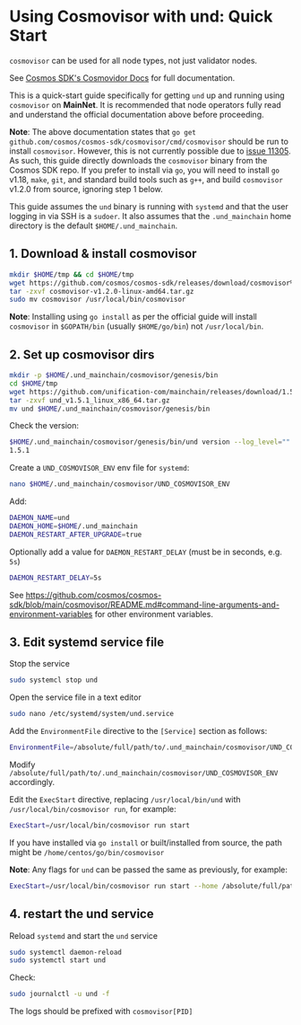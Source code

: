 # Using Cosmovisor with und: Quick Start

`cosmovisor` can be used for all node types, not just validator nodes.

See [Cosmos SDK's Cosmovidor Docs](https://docs.cosmos.network/v0.44/run-node/cosmovisor.html) for full documentation.

This is a quick-start guide specifically for getting `und` up and running using `cosmovisor` on **MainNet**. It is 
recommended that node operators fully read and understand the official documentation above before proceeding.

**Note**: The above documentation states that `go get github.com/cosmos/cosmos-sdk/cosmovisor/cmd/cosmovisor` should be run
to install `cosmovisor`. However, this is not currently possible due to [issue 11305](https://github.com/cosmos/cosmos-sdk/issues/11305).
As such, this guide directly downloads the `cosmovisor` binary from the Cosmos SDK repo. If you prefer to install via `go`,
you will need to install `go` v1.18, `make`, `git`, and standard build tools such as `g++`, and build `cosmovisor` v1.2.0 from source,
ignoring step 1 below.

This guide assumes the `und` binary is running with `systemd` and that the user logging in via SSH is a `sudoer`. It also
assumes that the `.und_mainchain` home directory is the default `$HOME/.und_mainchain`.

## 1. Download & install cosmovisor

```bash
mkdir $HOME/tmp && cd $HOME/tmp
wget https://github.com/cosmos/cosmos-sdk/releases/download/cosmovisor%2Fv1.2.0/cosmovisor-v1.2.0-linux-amd64.tar.gz
tar -zxvf cosmovisor-v1.2.0-linux-amd64.tar.gz
sudo mv cosmovisor /usr/local/bin/cosmovisor
```

**Note**: Installing using `go install` as per the official guide will install `cosmovisor` in `$GOPATH/bin` (usually
`$HOME/go/bin`) not `/usr/local/bin`.

## 2. Set up cosmovisor dirs

```bash
mkdir -p $HOME/.und_mainchain/cosmovisor/genesis/bin
cd $HOME/tmp
wget https://github.com/unification-com/mainchain/releases/download/1.5.1/und_v1.5.1_linux_x86_64.tar.gz
tar -zxvf und_v1.5.1_linux_x86_64.tar.gz
mv und $HOME/.und_mainchain/cosmovisor/genesis/bin
```

Check the version:

```bash
$HOME/.und_mainchain/cosmovisor/genesis/bin/und version --log_level=""
1.5.1
```

Create a `UND_COSMOVISOR_ENV` env file for `systemd`:

```bash
nano $HOME/.und_mainchain/cosmovisor/UND_COSMOVISOR_ENV
```

Add:

```bash
DAEMON_NAME=und
DAEMON_HOME=$HOME/.und_mainchain
DAEMON_RESTART_AFTER_UPGRADE=true
```

Optionally add a value for `DAEMON_RESTART_DELAY` (must be in seconds, e.g. `5s`)

```bash
DAEMON_RESTART_DELAY=5s
```

See https://github.com/cosmos/cosmos-sdk/blob/main/cosmovisor/README.md#command-line-arguments-and-environment-variables for
other environment variables.

## 3. Edit systemd service file

Stop the service

```bash
sudo systemcl stop und
```

Open the service file in a text editor

```bash
sudo nano /etc/systemd/system/und.service
```

Add the `EnvironmentFile` directive to the `[Service]` section as follows:

```bash
EnvironmentFile=/absolute/full/path/to/.und_mainchain/cosmovisor/UND_COSMOVISOR_ENV
```

Modify `/absolute/full/path/to/.und_mainchain/cosmovisor/UND_COSMOVISOR_ENV` accordingly.

Edit the `ExecStart` directive, replacing `/usr/local/bin/und` with `/usr/local/bin/cosmovisor run`, for example:

```bash
ExecStart=/usr/local/bin/cosmovisor run start
```

If you have installed via `go install` or built/installed from source, the path might be `/home/centos/go/bin/cosmovisor`

**Note**: Any flags for `und` can be passed the same as previously, for example:

```bash
ExecStart=/usr/local/bin/cosmovisor run start --home /absolute/full/path/to/.und_mainchain
```

## 4. restart the und service

Reload `systemd` and start the `und` service

```bash
sudo systemctl daemon-reload
sudo systemctl start und
```

Check:

```bash
sudo journalctl -u und -f
```

The logs should be prefixed with `cosmovisor[PID]`
